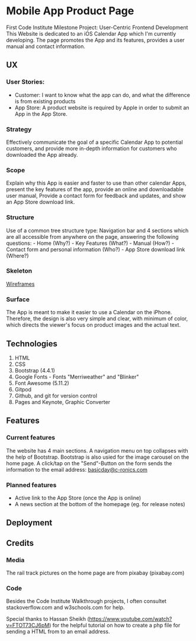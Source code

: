 # Mobile App Product Page

First Code Institute Milestone Project: User-Centric Frontend Development
This Website is dedicated to an iOS Calendar App which I'm currently developing. The page promotes the App and its features, provides a user manual and contact information.

## UX
### User Stories:
- Customer: I want to know what the app can do, and what the difference is from existing products
- App Store: A product website is required by Apple in order to submit an App in the App Store.

### Strategy
Effectively communicate the goal of a specific Calendar App to potential customers, and provide more in-depth information for customers who downloaded the App already.

### Scope
Explain why this App is easier and faster to use than other calendar Apps, present the key features of the app, provide an online and downloadable user manual, Provide a contact form for feedback and updates, and show an App Store download link. 

### Structure
Use of a common tree structure type: Navigation bar and 4 sections which are all accessible from anywhere on the page, answering the following questions: - Home (Why?) - Key Features (What?) - Manual  (How?) - Contact form and personal information (Who?) - App Store download link (Where?)

### Skeleton
[Wireframes](/Wireframes.pdf)

### Surface
The App is meant to make it easier to use a Calendar on the iPhone. Therefore, the design is also very simple and clear, with minimum of color, which directs the viewer's focus on product images and the actual text.

## Technologies

1. HTML
2. CSS
3. Bootstrap (4.4.1)
4. Google Fonts - Fonts "Merriweather" and "Blinker"
5. Font Awesome (5.11.2)
6. Gitpod
7. Github, and git for version control
8. Pages and Keynote, Graphic Converter

## Features

### Current features

The website has 4 main sections. A navigation menu on top collapses with the help of Bootstrap. Bootstrap is also usied for the image carousel on the home page. A click/tap on the "Send"-Button on the form sends the information to the email address: basicday@c-ronics.com

### Planned features

- Active link to the App Store (once the App is online)
- A news section at the bottom of the homepage (eg. for release notes)

## Deployment


## Credits

### Media

The rail track pictures on the home page are from pixabay (pixabay.com)

### Code

Besides the Code Institute Walkthrough projects, I often consultet stackoverflow.com and w3schools.com for help.

Special thanks to Hassan Sheikh (https://www.youtube.com/watch?v=FTOT73CJ6pM) for the helpful tutorial on how to create a php file for sending a HTML from to an email address.
